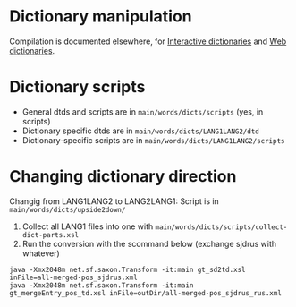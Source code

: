 # Dictionary manipulation

Compilation is documented elsewhere, for [Interactive dictionaries](InteractiveDictionaryCompilation.html) and [Web dictionaries](WebdictCompilation.html).

# Dictionary scripts

- General dtds and scripts are in `main/words/dicts/scripts` (yes, in scripts)
- Dictionary specific dtds are in `main/words/dicts/LANG1LANG2/dtd`
- Dictionary-specific scripts are in `main/words/dicts/LANG1LANG2/scripts`

# Changing dictionary direction

Changig from LANG1LANG2 to LANG2LANG1: Script is in `main/words/dicts/upside2down/`

1. Collect all LANG1 files into one with `main/words/dicts/scripts/collect-dict-parts.xsl`
1. Run the conversion with the scommand below (exchange sjdrus with whatever)

```
java -Xmx2048m net.sf.saxon.Transform -it:main gt_sd2td.xsl inFile=all-merged-pos_sjdrus.xml
java -Xmx2048m net.sf.saxon.Transform -it:main gt_mergeEntry_pos_td.xsl inFile=outDir/all-merged-pos_sjdrus_rus.xml
```
